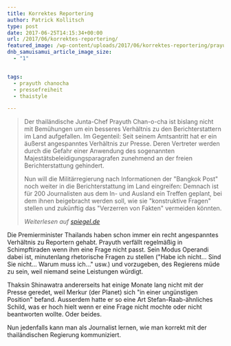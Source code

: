 ```yaml
---
title: Korrektes Reportering
author: Patrick Kollitsch
type: post
date: 2017-06-25T14:15:34+00:00
url: /2017/06/korrektes-reportering/
featured_image: /wp-content/uploads/2017/06/korrektes-reportering/prayuth-chanocha-spricht-zur-presse.jpg
dnb_samuisamui_article_image_size:
  - "1"


tags:
  - prayuth chanocha
  - pressefreiheit
  - thaistyle

---
```

<blockquote class="blockquote">
  <p>
    Der thailändische Junta-Chef Prayuth Chan-o-cha ist bislang nicht mit Bemühungen um ein besseres Verhältnis zu den Berichterstattern im Land aufgefallen. Im Gegenteil: Seit seinem Amtsantritt hat er ein äußerst angespanntes Verhältnis zur Presse. Deren Vertreter werden durch die Gefahr einer Anwendung des sogenannten Majestätsbeleidigungsparagrafen zunehmend an der freien Berichterstattung gehindert.
  </p>
  
  <p>
    Nun will die Militärregierung nach Informationen der "Bangkok Post" noch weiter in die Berichterstattung im Land eingreifen: Demnach ist für 200 Journalisten aus dem In- und Ausland ein Treffen geplant, bei dem ihnen beigebracht werden soll, wie sie "konstruktive Fragen" stellen und zukünftig das "Verzerren von Fakten" vermeiden könnten.
  </p><footer class="blockquote-footer">
  
  <cite title="Quelle: spiegel.de">Weiterlesen auf <a href="http://www.spiegel.de/politik/ausland/thailand-will-journalisten-konstruktive-fragen-beibringen-a-1153911.html">spiegel.de</a></cite></footer>
</blockquote>

Die Premierminister Thailands haben schon immer ein recht angespanntes Verh&auml;ltnis zu Reportern gehabt. Prayuth verf&auml;llt regelm&auml;&szlig;ig in Schimpftiraden wenn ihm eine Frage nicht passt. Sein Modus Operandi dabei ist, minutenlang rhetorische Fragen zu stellen ("Habe ich nicht... Sind Sie nicht... Warum muss ich..." usw.) und vorzugeben, des Regierens m&uuml;de zu sein, weil niemand seine Leistungen w&uuml;rdigt. 

Thaksin Shinawatra andererseits hat einige Monate lang nicht mit der Presse geredet, weil Merkur (der Planet) sich "in einer ung&uuml;nstigen Position" befand. Ausserdem hatte er so eine Art Stefan-Raab-&auml;hnliches Schild, was er hoch hielt wenn er eine Frage nicht mochte oder nicht beantworten wollte. Oder beides. 

Nun jedenfalls kann man als Journalist lernen, wie man korrekt mit der thail&auml;ndischen Regierung kommuniziert.